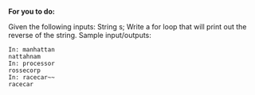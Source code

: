 
**For you to do:**

Given the following inputs:
String s;
Write a for loop that will print out the reverse of the string.
Sample input/outputs:



```
In: manhattan
nattahnam
In: processor
rossecorp
In: racecar~~
racecar
```

